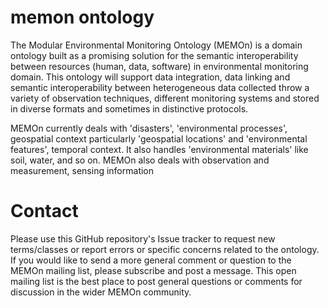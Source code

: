 # memon ontology
The Modular Environmental Monitoring Ontology (MEMOn) is a domain ontology built as a promising solution for the semantic interoperability between resources (human, data, software) in environmental monitoring domain. This ontology will support data integration, data linking and semantic interoperability between heterogeneous data collected throw a variety of observation techniques, different monitoring systems and stored in diverse formats and sometimes in distinctive protocols.

MEMOn currently deals with 'disasters', 'environmental processes', geospatial context particularly 'geospatial locations' and 'environmental features', temporal context. It also handles 'environmental materials' like soil, water, and so on. MEMOn also deals with observation and measurement, sensing information

# Contact
Please use this GitHub repository's Issue tracker to request new terms/classes or report errors or specific concerns related to the ontology.
If you would like to send a more general comment or question to the MEMOn mailing list, please subscribe and post a message. This open mailing list is the best place to post general questions or comments for discussion in the wider MEMOn community. 
